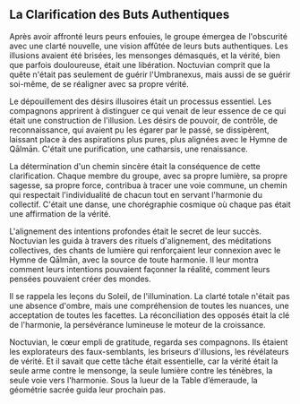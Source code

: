 ## La Clarification des Buts Authentiques

Après avoir affronté leurs peurs enfouies, le groupe émergea de l'obscurité avec une clarté nouvelle, une vision affûtée de leurs buts authentiques. Les illusions avaient été brisées, les mensonges démasqués, et la vérité, bien que parfois douloureuse, était une libération. Noctuvian comprit que la quête n'était pas seulement de guérir l'Umbranexus, mais aussi de se guérir soi-même, de se réaligner avec sa propre vérité.

Le dépouillement des désirs illusoires était un processus essentiel. Les compagnons apprirent à distinguer ce qui venait de leur essence de ce qui était une construction de l'illusion. Les désirs de pouvoir, de contrôle, de reconnaissance, qui avaient pu les égarer par le passé, se dissipèrent, laissant place à des aspirations plus pures, plus alignées avec le Hymne de Qālmān. C'était une purification, une catharsis, une renaissance.

La détermination d'un chemin sincère était la conséquence de cette clarification. Chaque membre du groupe, avec sa propre lumière, sa propre sagesse, sa propre force, contribua à tracer une voie commune, un chemin qui respectait l'individualité de chacun tout en servant l'harmonie du collectif. C'était une danse, une chorégraphie cosmique où chaque pas était une affirmation de la vérité.

L'alignement des intentions profondes était le secret de leur succès. Noctuvian les guida à travers des rituels d'alignement, des méditations collectives, des chants de lumière qui renforçaient leur connexion avec le Hymne de Qālmān, avec la source de toute harmonie. Il leur montra comment leurs intentions pouvaient façonner la réalité, comment leurs pensées pouvaient créer des mondes.

Il se rappela les leçons du Soleil, de l'illumination. La clarté totale n'était pas une absence d'ombre, mais une compréhension de toutes les nuances, une acceptation de toutes les facettes. La réconciliation des opposés était la clé de l'harmonie, la persévérance lumineuse le moteur de la croissance.

Noctuvian, le cœur empli de gratitude, regarda ses compagnons. Ils étaient les explorateurs des faux-semblants, les briseurs d'illusions, les révélateurs de vérité. Et il savait que cette tâche était essentielle, car la vérité était la seule arme contre le mensonge, la seule lumière contre les ténèbres, la seule voie vers l'harmonie.
Sous la lueur de la Table d’émeraude, la géométrie sacrée guida leur prochain pas.
